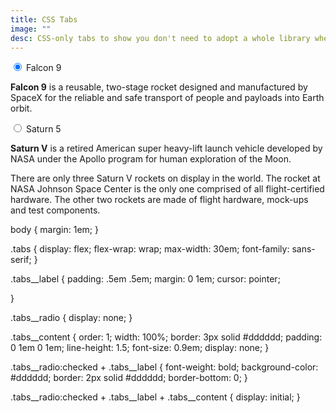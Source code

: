 ```yaml
---
title: CSS Tabs
image: ""
desc: CSS-only tabs to show you don't need to adopt a whole library when creating a tab interface. 
---
```



<html-code>
<div class="tabs">
  <input type="radio" class="tabs__radio" name="tabs-example" id="tab1" checked>
  <label for="tab1" class="tabs__label">Falcon 9</label>
  <div class="tabs__content">
   </p> <strong>Falcon 9</strong> is a reusable, two-stage rocket designed and manufactured by SpaceX for the reliable and safe transport of people and payloads into Earth orbit.</p>
  </div>
  <input type="radio" class="tabs__radio" name="tabs-example" id="tab2">
  <label for="tab2" class="tabs__label">Saturn 5</label>
  <div class="tabs__content">
   <p><strong>Saturn V</strong> is a retired American super heavy-lift launch vehicle developed by NASA under the Apollo program for human exploration of the Moon. </p>
   <p>There are only three Saturn V rockets on display in the world. The rocket at NASA Johnson Space Center is the only one comprised of all flight-certified hardware. The other two rockets are made of flight hardware, mock-ups and test components.</p>

  </div>
</div>
</html-code>

<css-code>


body {
  margin: 1em;
}

.tabs {
  display: flex;
  flex-wrap: wrap;
  max-width: 30em;
  font-family: sans-serif;
}

.tabs__label {
  padding: .5em .5em;
  margin: 0 1em;
  cursor: pointer; 

}

.tabs__radio {
  display: none;
}

.tabs__content {
  order: 1;
  width: 100%;
  border: 3px solid #dddddd;
  padding: 0 1em 0 1em;
  line-height: 1.5;
  font-size: 0.9em;
  display: none;
}

.tabs__radio:checked + .tabs__label {
  font-weight: bold;
  background-color: #dddddd;
  border: 2px solid #dddddd;
  border-bottom: 0;
}

.tabs__radio:checked + .tabs__label + .tabs__content {
  display: initial;
}

</css-code>
